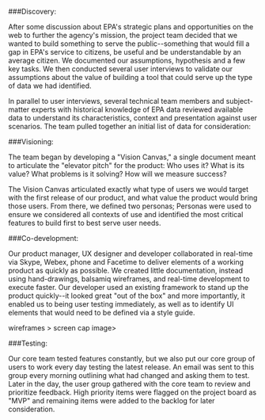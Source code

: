 ###Discovery:

After some discussion about EPA's strategic plans and opportunities on the web to further the agency's mission, the project team decided that we wanted to build something to serve the public--something that would fill a gap in EPA's service to citizens, be useful and be understandable by an average citizen. We documented our assumptions, hypothesis and a few key tasks. We then conducted several user interviews to validate our assumptions about the value of building a tool that could serve up the type of data we had identified.

<insert assumptions_user tasks_screencap>
  
In parallel to user interviews,  several technical team members and subject-matter experts with historical knowledge of EPA data reviewed available data to understand its characteristics, context and presentation against user scenarios. The team pulled together an initial list of data for consideration:
  
<insert databrainstorm jpg>
  
###Visioning:

The team began by developing a "Vision Canvas," a single document meant to articulate the "elevator pitch" for the product: Who uses it? What is its value? What problems is it solving? How will we measure success?

<insert vision canvas screen cap here>

The Vision Canvas articulated exactly what type of users we would target with the first release of our product, and what value the product would bring those users. From there, we defined two personas; Personas were used to ensure we considered all contexts of use and identified the most critical features to build first to best serve user needs. 

<insert persona screen caps>

###Co-development:

Our product manager, UX designer and developer collaborated in real-time via Skype, Webex, phone and Facetime to deliver elements of a working product as quickly as possible. We created little documentation, instead using hand-drawings, balsamiq wireframes, and real-time development to execute faster. Our developer used an existing framework to stand up the product quickly--it looked great "out of the box" and more importantly, it enabled us to being user testing immediately, as well as to identify UI elements that would need to be defined via a style guide.

<insert drawing > wireframes > screen cap image>

###Testing:

Our core team tested features constantly, but we also put our core group of users to work every day testing the latest release. An email was sent to this group every morning outlining what had changed and asking them to test. Later in the day, the user group gathered with the core team to review and prioritize feedback. High priority items were flagged on the project board as "MVP" and remaining items were added to the backlog for later consideration.

<screen cap of daily user feedback and project board showing feedback translated in to a story>